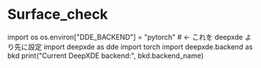 # Surface_check
import os
os.environ["DDE_BACKEND"] = "pytorch"  # ← これを deepxde より先に設定
import deepxde as dde
import torch
import deepxde.backend as bkd
print("Current DeepXDE backend:", bkd.backend_name)
